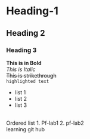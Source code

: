 # Heading-1
## Heading 2
### Heading 3
**This is in Bold**
<br/>
_This is Italic_
<br/>
~~This is strikethrough~~
<br/>
`highlighted text`
- list 1
- list 2
- list 3
<br/>
Ordered list
  1. Pf-lab1
  2. pf-lab2
<br/>
learning git hub

